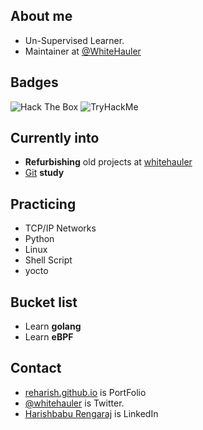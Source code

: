 
## About me
- Un-Supervised Learner.
- Maintainer at [@WhiteHauler](https://github.com/whitehauler)

## Badges
<img src="http://www.hackthebox.eu/badge/image/330996" alt="Hack The Box" /> <img src="https://tryhackme-badges.s3.amazonaws.com/whitedot.png" alt="TryHackMe">
<br>

## Currently into
- **Refurbishing** old projects at [whitehauler](https://github.com/whitehauler)
- [Git](../../../../) **study** 

## Practicing
- TCP/IP Networks
- Python
- Linux
- Shell Script
- yocto

## Bucket list
- Learn **golang**
- Learn **eBPF**

## Contact
- [reharish.github.io](https://reharish.github.io/cv) is PortFolio
- [@whitehauler](https://twitter.com/whitehauler) is Twitter.
- [Harishbabu Rengaraj](https://in.linkedin.com/in/harishbabu-rengaraj) is LinkedIn
